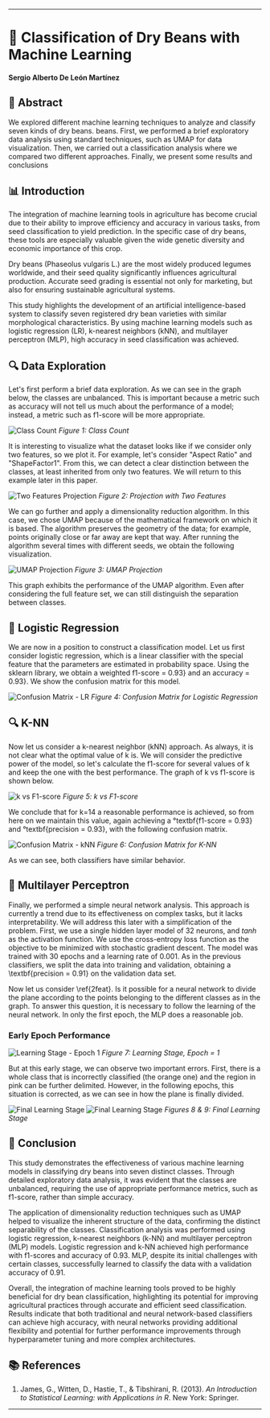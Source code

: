 ---

# 🌱 Classification of Dry Beans with Machine Learning

#### Sergio Alberto De León Martínez


## 📄 Abstract

We explored different machine learning techniques to analyze and classify seven kinds of dry beans.
beans. First, we performed a brief exploratory data analysis using standard techniques, such as UMAP
for data visualization. Then, we carried out a classification analysis where we compared
two different approaches. Finally, we present some results and conclusions

## 📊 Introduction

The integration of machine learning tools in agriculture has become crucial due to their ability to improve efficiency and accuracy in various tasks, from seed classification to yield prediction. In the specific case of dry beans, these tools are especially valuable given the wide genetic diversity and economic importance of this crop.

Dry beans (Phaseolus vulgaris L.) are the most widely produced legumes worldwide, and their seed quality significantly influences agricultural production. Accurate seed grading is essential not only for marketing, but also for ensuring sustainable agricultural systems.

This study highlights the development of an artificial intelligence-based system to classify seven registered dry bean varieties with similar morphological characteristics. By using machine learning models such as logistic regression (LR), k-nearest neighbors (kNN), and multilayer perceptron (MLP), high accuracy in seed classification was achieved.

## 🔍 Data Exploration

Let's first perform a brief data exploration. As we can see in the graph below, the classes are unbalanced. This is important because a metric such as accuracy will not tell us much about the performance of a model; instead, a metric such as f1-score will be more appropriate.

![Class Count](./images/count_classes.png)
*Figure 1: Class Count*

It is interesting to visualize what the dataset looks like if we consider only two features, so we plot it. For example, let's consider "Aspect Ratio" and "ShapeFactor1". From this, we can detect a clear distinction between the classes, at least inherited from only two features. We will return to this example later in this paper.

![Two Features Projection](./images/two_features_plot.png)
*Figure 2: Projection with Two Features*

We can go further and apply a dimensionality reduction algorithm. In this case, we chose UMAP because of the mathematical framework on which it is based. The algorithm preserves the geometry of the data; for example, points originally close or far away are kept that way. After running the algorithm several times with different seeds, we obtain the following visualization.

![UMAP Projection](./images/umap_proj.png)
*Figure 3: UMAP Projection*

This graph exhibits the performance of the UMAP algorithm. Even after considering the full feature set, we can still distinguish the separation between classes.

## 🧮 Logistic Regression

We are now in a position to construct a classification model. Let us first consider logistic regression, which is a linear classifier with the special feature that the parameters are estimated in probability space. Using the sklearn library, we obtain a weighted f1-score = 0.93} and an accuracy = 0.93}. We show the confusion matrix for this model.

![Confusion Matrix - LR](./images/con_mat_lr.png)
*Figure 4: Confusion Matrix for Logistic Regression*

## 🔍 K-NN

Now let us consider a k-nearest neighbor (kNN) approach. As always, it is not clear what the optimal value of k is. We will consider the predictive power of the model, so let's calculate the f1-score for several values of k and keep the one with the best performance. The graph of k vs f1-score is shown below.

![k vs F1-score](./images/k_f1.png)
*Figure 5: k vs F1-score*

We conclude that for k=14 a reasonable performance is achieved, so from here on we maintain this value, again achieving a °textbf{f1-score = 0.93} and °textbf{precision = 0.93}, with the following confusion matrix.

![Confusion Matrix - kNN](./images/con_mat_knn.png)
*Figure 6: Confusion Matrix for K-NN*

As we can see, both classifiers have similar behavior.

## 🧠 Multilayer Perceptron

Finally, we performed a simple neural network analysis. This approach is currently a trend due to its effectiveness on complex tasks, but it lacks interpretability. We will address this later with a simplification of the problem. First, we use a single hidden layer model of $32$ neurons, and $tanh$ as the activation function. We use the cross-entropy loss function as the objective to be minimized with stochastic gradient descent. The model was trained with $30$ epochs and a learning rate of $0.001$. As in the previous classifiers, we split the data into training and validation, obtaining a \textbf{precision = 0.91} on the validation data set.

Now let us consider \ref{2feat}. Is it possible for a neural network to divide the plane according to the points belonging to the different classes as in the graph. To answer this question, it is necessary to follow the learning of the neural network. In only the first epoch, the MLP does a reasonable job.

### Early Epoch Performance

![Learning Stage - Epoch 1](./images/epoch1.png)
*Figure 7: Learning Stage, Epoch = 1*

But at this early stage, we can observe two important errors. First, there is a whole class that is incorrectly classified (the orange one) and the region in pink can be further delimited. However, in the following epochs, this situation is corrected, as we can see in how the plane is finally divided.

![Final Learning Stage](./images/epoch26.png)
![Final Learning Stage](./images/class_regions.png)
*Figures 8 & 9: Final Learning Stage*

## 📝 Conclusion

This study demonstrates the effectiveness of various machine learning models in classifying dry beans into seven distinct classes. Through detailed exploratory data analysis, it was evident that the classes are unbalanced, requiring the use of appropriate performance metrics, such as f1-score, rather than simple accuracy.

The application of dimensionality reduction techniques such as UMAP helped to visualize the inherent structure of the data, confirming the distinct separability of the classes. Classification analysis was performed using logistic regression, k-nearest neighbors (k-NN) and multilayer perceptron (MLP) models. Logistic regression and k-NN achieved high performance with f1-scores and accuracy of 0.93. MLP, despite its initial challenges with certain classes, successfully learned to classify the data with a validation accuracy of 0.91.

Overall, the integration of machine learning tools proved to be highly beneficial for dry bean classification, highlighting its potential for improving agricultural practices through accurate and efficient seed classification. Results indicate that both traditional and neural network-based classifiers can achieve high accuracy, with neural networks providing additional flexibility and potential for further performance improvements through hyperparameter tuning and more complex architectures.

## 📚 References

1. James, G., Witten, D., Hastie, T., & Tibshirani, R. (2013). *An Introduction to Statistical Learning: with Applications in R*. New York: Springer.

---